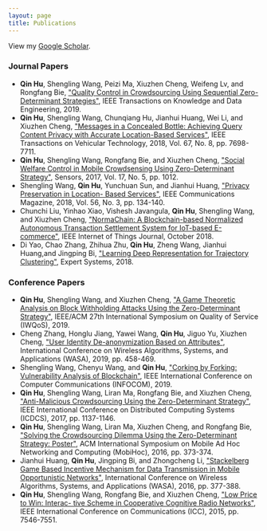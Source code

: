 ```yaml
---
layout: page
title: Publications
---
```


View my [Google Scholar](https://scholar.google.com/citations?user=tzMBk3YAAAAJ&hl=zh-CN).

### Journal Papers

- **Qin Hu**, Shengling Wang, Peizi Ma, Xiuzhen Cheng, Weifeng Lv, and Rongfang Bie, ["Quality Control in Crowdsourcing Using Sequential Zero-Determinant Strategies"](https://ieeexplore.ieee.org/abstract/document/8632709), IEEE Transactions on Knowledge and Data Engineering, 2019.
- **Qin Hu**, Shengling Wang, Chunqiang Hu, Jianhui Huang, Wei Li, and Xiuzhen Cheng, ["Messages in a Concealed Bottle: Achieving Query Content Privacy with Accurate Location-Based Services"](https://ieeexplore.ieee.org/abstract/document/8360466), IEEE Transactions on Vehicular Technology, 2018, Vol. 67, No. 8, pp. 7698-7711.
- **Qin Hu**, Shengling Wang, Rongfang Bie, and Xiuzhen Cheng, ["Social Welfare Control in Mobile Crowdsensing Using Zero-Determinant Strategy"](https://www.mdpi.com/1424-8220/17/5/1012/htm), Sensors, 2017, Vol. 17, No. 5, pp. 1012.
- Shengling Wang, **Qin Hu**, Yunchuan Sun, and Jianhui Huang, ["Privacy Preservation in Location- Based Services"](https://ieeexplore.ieee.org/abstract/document/8316781), IEEE Communications Magazine, 2018, Vol. 56, No. 3, pp. 134-140.
- Chunchi Liu, Yinhao Xiao, Vishesh Javangula, **Qin Hu**, Shengling Wang, and Xiuzhen Cheng, ["NormaChain: A Blockchain-based Normalized Autonomous Transaction Settlement System for IoT-based E-commerce"](https://ieeexplore.ieee.org/abstract/document/8502858), IEEE Internet of Things Journal, October 2018.
- Di Yao, Chao Zhang, Zhihua Zhu, **Qin Hu**, Zheng Wang, Jianhui Huang,and Jingping Bi, ["Learning Deep Representation for Trajectory Clustering"](https://onlinelibrary.wiley.com/doi/abs/10.1111/exsy.12252), Expert Systems, 2018.

### Conference Papers

- **Qin Hu**, Shengling Wang, and Xiuzhen Cheng, ["A Game Theoretic Analysis on Block Withholding Attacks Using the Zero-Determinant Strategy"](https://dl.acm.org/citation.cfm?id=3329076), IEEE/ACM 27th International Symposium on Quality of Service (IWQoS), 2019.
- Cheng Zhang, Honglu Jiang, Yawei Wang, **Qin Hu**, Jiguo Yu, Xiuzhen Cheng, ["User Identity De-anonymization Based on Attributes"](https://link.springer.com/chapter/10.1007/978-3-030-23597-0_37), International Conference on Wireless Algorithms, Systems, and Applications (WASA), 2019, pp. 458-469.
- Shengling Wang, Chenyu Wang, and **Qin Hu**, ["Corking by Forking: Vulnerability Analysis of Blockchain"](https://ieeexplore.ieee.org/abstract/document/8737490), IEEE International Conference on Computer Communications (INFOCOM), 2019.
- **Qin Hu**, Shengling Wang, Liran Ma, Rongfang Bie, and Xiuzhen Cheng, ["Anti-Malicious Crowdsourcing Using the Zero-Determinant Strategy"](https://ieeexplore.ieee.org/abstract/document/7980054), IEEE International Conference on Distributed Computing Systems (ICDCS), 2017, pp. 1137-1146.
- **Qin Hu**, Shengling Wang, Liran Ma, Xiuzhen Cheng, and Rongfang Bie, ["Solving the Crowdsourcing Dilemma Using the Zero-Determinant Strategy: Poster"](https://dl.acm.org/citation.cfm?id=2942402), ACM International Symposium on Mobile Ad Hoc Networking and Computing (MobiHoc), 2016, pp. 373-374.
- Jianhui Huang, **Qin Hu**, Jingping Bi, and Zhongcheng Li, ["Stackelberg Game Based Incentive Mechanism for Data Transmission in Mobile Opportunistic Networks"](https://link.springer.com/chapter/10.1007/978-3-319-42836-9_34), International Conference on Wireless Algorithms, Systems, and Applications (WASA), 2016, pp. 377-388.
- **Qin Hu**, Shengling Wang, Rongfang Bie, and Xiuzhen Cheng, ["Low Price to Win: Interac- tive Scheme in Cooperative Cognitive Radio Networks"](https://ieeexplore.ieee.org/abstract/document/7249533), IEEE International Conference on Communications (ICC), 2015, pp. 7546-7551.
